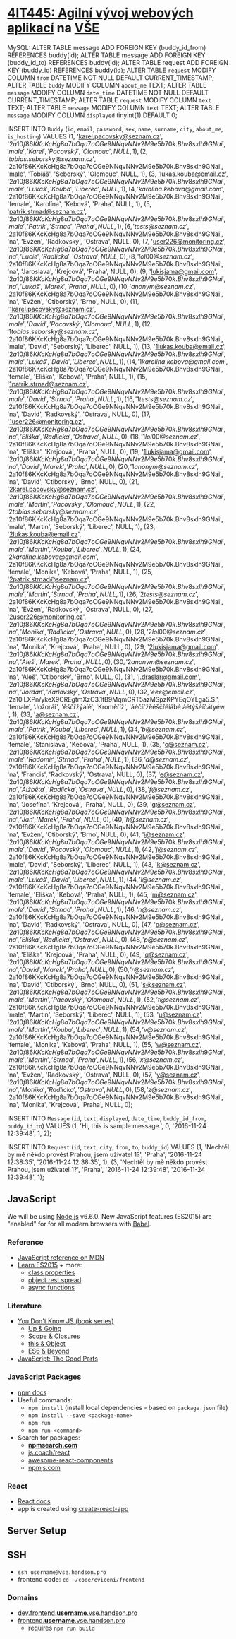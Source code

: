# [4IT445: Agilní vývoj webových aplikací](http://4it445.vse.cz/) na [VŠE](https://www.vse.cz/)
MySQL:
ALTER TABLE message ADD FOREIGN KEY (buddy_id_from) REFERENCES buddy(id);
ALTER TABLE message ADD FOREIGN KEY (buddy_id_to) REFERENCES buddy(id);
ALTER TABLE request ADD FOREIGN KEY (buddy_id) REFERENCES buddy(id);
ALTER TABLE `request` MODIFY COLUMN `from` DATETIME NOT NULL DEFAULT CURRENT_TIMESTAMP;
ALTER TABLE `buddy` MODIFY COLUMN `about_me` TEXT;
ALTER TABLE `message` MODIFY COLUMN `date_time` DATETIME NOT NULL DEFAULT CURRENT_TIMESTAMP;
ALTER TABLE `request` MODIFY COLUMN `text` TEXT;
ALTER TABLE `message` MODIFY COLUMN `text` TEXT;
ALTER TABLE `message` MODIFY COLUMN `displayed` tinyint(1)	DEFAULT 0;

INSERT INTO `Buddy` (`id`, `email`, `password`, `sex`, `name`, `surname`, `city`, `about_me`, `is_hosting`) VALUES
(1, 'karel.pacovsky@seznam.cz', '$2a$10$f86KKcKcHg8a7bOqa7oCGe9NNqvNNv2M9e5b70k.Bhv8sxlh9GNai', 'male', 'Karel', 'Pacovský', 'Olomouc', NULL, 1),
(2, 'tobias.seborsky@seznam.cz', '$2a$10$f86KKcKcHg8a7bOqa7oCGe9NNqvNNv2M9e5b70k.Bhv8sxlh9GNai', 'male', 'Tobiáš', 'Seborský', 'Olomouc', NULL, 1),
(3, 'lukas.kouba@email.cz', '$2a$10$f86KKcKcHg8a7bOqa7oCGe9NNqvNNv2M9e5b70k.Bhv8sxlh9GNai', 'male', 'Lukáš', 'Kouba', 'Liberec', NULL, 1),
(4, 'karolina.kebova@gmail.com', '$2a$10$f86KKcKcHg8a7bOqa7oCGe9NNqvNNv2M9e5b70k.Bhv8sxlh9GNai', 'female', 'Karolína', 'Kebová', 'Praha', NULL, 1),
(5, 'patrik.strnad@seznam.cz', '$2a$10$f86KKcKcHg8a7bOqa7oCGe9NNqvNNv2M9e5b70k.Bhv8sxlh9GNai', 'male', 'Patrik', 'Strnad', 'Praha', NULL, 1),
(6, 'tests@seznam.cz', '$2a$10$f86KKcKcHg8a7bOqa7oCGe9NNqvNNv2M9e5b70k.Bhv8sxlh9GNai', 'na', 'Evžen', 'Radkovský', 'Ostrava', NULL, 0),
(7, 'user226@monitoring.cz', '$2a$10$f86KKcKcHg8a7bOqa7oCGe9NNqvNNv2M9e5b70k.Bhv8sxlh9GNai', 'na', 'Lucie', 'Radlicka', 'Ostrava', NULL, 0),
(8, 'lol00@seznam.cz', '$2a$10$f86KKcKcHg8a7bOqa7oCGe9NNqvNNv2M9e5b70k.Bhv8sxlh9GNai', 'na', 'Jaroslava', 'Krejcová', 'Praha', NULL, 0),
(9, 'lukisjama@gmail.com', '$2a$10$f86KKcKcHg8a7bOqa7oCGe9NNqvNNv2M9e5b70k.Bhv8sxlh9GNai', 'na', 'Lukáš', 'Marek', 'Praha', NULL, 0),
(10, 'anonym@seznam.cz', '$2a$10$f86KKcKcHg8a7bOqa7oCGe9NNqvNNv2M9e5b70k.Bhv8sxlh9GNai', 'na', 'Evžen', 'Ctiborský', 'Brno', NULL, 0),
(11, '1karel.pacovsky@seznam.cz', '$2a$10$f86KKcKcHg8a7bOqa7oCGe9NNqvNNv2M9e5b70k.Bhv8sxlh9GNai', 'male', 'David', 'Pacovský', 'Olomouc', NULL, 1),
(12, '1tobias.seborsky@seznam.cz', '$2a$10$f86KKcKcHg8a7bOqa7oCGe9NNqvNNv2M9e5b70k.Bhv8sxlh9GNai', 'male', 'David', 'Seborský', 'Liberec', NULL, 1),
(13, '1lukas.kouba@email.cz', '$2a$10$f86KKcKcHg8a7bOqa7oCGe9NNqvNNv2M9e5b70k.Bhv8sxlh9GNai', 'male', 'Lukáš', 'David', 'Liberec', NULL, 1),
(14, '1karolina.kebova@gmail.com', '$2a$10$f86KKcKcHg8a7bOqa7oCGe9NNqvNNv2M9e5b70k.Bhv8sxlh9GNai', 'female', 'Eliška', 'Kebová', 'Praha', NULL, 1),
(15, '1patrik.strnad@seznam.cz', '$2a$10$f86KKcKcHg8a7bOqa7oCGe9NNqvNNv2M9e5b70k.Bhv8sxlh9GNai', 'male', 'David', 'Strnad', 'Praha', NULL, 1),
(16, '1tests@seznam.cz', '$2a$10$f86KKcKcHg8a7bOqa7oCGe9NNqvNNv2M9e5b70k.Bhv8sxlh9GNai', 'na', 'David', 'Radkovský', 'Ostrava', NULL, 0),
(17, '1user226@monitoring.cz', '$2a$10$f86KKcKcHg8a7bOqa7oCGe9NNqvNNv2M9e5b70k.Bhv8sxlh9GNai', 'na', 'Eliška', 'Radlicka', 'Ostrava', NULL, 0),
(18, '1lol00@seznam.cz', '$2a$10$f86KKcKcHg8a7bOqa7oCGe9NNqvNNv2M9e5b70k.Bhv8sxlh9GNai', 'na', 'Eliška', 'Krejcová', 'Praha', NULL, 0),
(19, '1lukisjama@gmail.com', '$2a$10$f86KKcKcHg8a7bOqa7oCGe9NNqvNNv2M9e5b70k.Bhv8sxlh9GNai', 'na', 'David', 'Marek', 'Praha', NULL, 0),
(20, '1anonym@seznam.cz', '$2a$10$f86KKcKcHg8a7bOqa7oCGe9NNqvNNv2M9e5b70k.Bhv8sxlh9GNai', 'na', 'David', 'Ctiborský', 'Brno', NULL, 0),
(21, '2karel.pacovsky@seznam.cz', '$2a$10$f86KKcKcHg8a7bOqa7oCGe9NNqvNNv2M9e5b70k.Bhv8sxlh9GNai', 'male', 'Martin', 'Pacovský', 'Olomouc', NULL, 1),
(22, '2tobias.seborsky@seznam.cz', '$2a$10$f86KKcKcHg8a7bOqa7oCGe9NNqvNNv2M9e5b70k.Bhv8sxlh9GNai', 'male', 'Martin', 'Seborský', 'Liberec', NULL, 1),
(23, '2lukas.kouba@email.cz', '$2a$10$f86KKcKcHg8a7bOqa7oCGe9NNqvNNv2M9e5b70k.Bhv8sxlh9GNai', 'male', 'Martin', 'Kouba', 'Liberec', NULL, 1),
(24, '2karolina.kebova@gmail.com', '$2a$10$f86KKcKcHg8a7bOqa7oCGe9NNqvNNv2M9e5b70k.Bhv8sxlh9GNai', 'female', 'Monika', 'Kebová', 'Praha', NULL, 1),
(25, '2patrik.strnad@seznam.cz', '$2a$10$f86KKcKcHg8a7bOqa7oCGe9NNqvNNv2M9e5b70k.Bhv8sxlh9GNai', 'male', 'Martin', 'Strnad', 'Praha', NULL, 1),
(26, '2tests@seznam.cz', '$2a$10$f86KKcKcHg8a7bOqa7oCGe9NNqvNNv2M9e5b70k.Bhv8sxlh9GNai', 'na', 'Evžen', 'Radkovský', 'Ostrava', NULL, 0),
(27, '2user226@monitoring.cz', '$2a$10$f86KKcKcHg8a7bOqa7oCGe9NNqvNNv2M9e5b70k.Bhv8sxlh9GNai', 'na', 'Monika', 'Radlicka', 'Ostrava', NULL, 0),
(28, '2lol00@seznam.cz', '$2a$10$f86KKcKcHg8a7bOqa7oCGe9NNqvNNv2M9e5b70k.Bhv8sxlh9GNai', 'na', 'Monika', 'Krejcová', 'Praha', NULL, 0),
(29, '2lukisjama@gmail.com', '$2a$10$f86KKcKcHg8a7bOqa7oCGe9NNqvNNv2M9e5b70k.Bhv8sxlh9GNai', 'na', 'Aleš', 'Marek', 'Praha', NULL, 0),
(30, '2anonym@seznam.cz', '$2a$10$f86KKcKcHg8a7bOqa7oCGe9NNqvNNv2M9e5b70k.Bhv8sxlh9GNai', 'na', 'Aleš', 'Ctiborský', 'Brno', NULL, 0),
(31, 'j.draslar@gmail.com', '$2a$10$f86KKcKcHg8a7bOqa7oCGe9NNqvNNv2M9e5b70k.Bhv8sxlh9GNai', 'na', 'Jordan', 'Karlovsky', 'Ostrava', NULL, 0),
(32, 'eee@email.cz', '$2a$10$iLXPn/ykeX9CREgtmXzC3.1tB9MqmCRT5azMSpzKPYEqOYLga5.S.', 'female', 'Jožorář', 'ěščřžýáíé', 'Kroměříž', 'áéčířžěéščřéíábé áétýšéíčátyéw ', 1),
(33, 'a@seznam.cz', '$2a$10$f86KKcKcHg8a7bOqa7oCGe9NNqvNNv2M9e5b70k.Bhv8sxlh9GNai', 'male', 'Patrik', 'Kouba', 'Liberec', NULL, 1),
(34, 'b@seznam.cz', '$2a$10$f86KKcKcHg8a7bOqa7oCGe9NNqvNNv2M9e5b70k.Bhv8sxlh9GNai', 'female', 'Stanislava', 'Kebová', 'Praha', NULL, 1),
(35, 'c@seznam.cz', '$2a$10$f86KKcKcHg8a7bOqa7oCGe9NNqvNNv2M9e5b70k.Bhv8sxlh9GNai', 'male', 'Radomír', 'Strnad', 'Praha', NULL, 1),
(36, 'd@seznam.cz', '$2a$10$f86KKcKcHg8a7bOqa7oCGe9NNqvNNv2M9e5b70k.Bhv8sxlh9GNai', 'na', 'Francis', 'Radkovský', 'Ostrava', NULL, 0),
(37, 'e@seznam.cz', '$2a$10$f86KKcKcHg8a7bOqa7oCGe9NNqvNNv2M9e5b70k.Bhv8sxlh9GNai', 'na', 'Alžběta', 'Radlicka', 'Ostrava', NULL, 0),
(38, 'f@seznam.cz', '$2a$10$f86KKcKcHg8a7bOqa7oCGe9NNqvNNv2M9e5b70k.Bhv8sxlh9GNai', 'na', 'Josefína', 'Krejcová', 'Praha', NULL, 0),
(39, 'g@seznam.cz', '$2a$10$f86KKcKcHg8a7bOqa7oCGe9NNqvNNv2M9e5b70k.Bhv8sxlh9GNai', 'na', 'Jan', 'Marek', 'Praha', NULL, 0),
(40, 'h@seznam.cz', '$2a$10$f86KKcKcHg8a7bOqa7oCGe9NNqvNNv2M9e5b70k.Bhv8sxlh9GNai', 'na', 'Evžen', 'Ctiborský', 'Brno', NULL, 0),
(41, 'i@seznam.cz', '$2a$10$f86KKcKcHg8a7bOqa7oCGe9NNqvNNv2M9e5b70k.Bhv8sxlh9GNai', 'male', 'David', 'Pacovský', 'Olomouc', NULL, 1),
(42, 'j@seznam.cz', '$2a$10$f86KKcKcHg8a7bOqa7oCGe9NNqvNNv2M9e5b70k.Bhv8sxlh9GNai', 'male', 'David', 'Seborský', 'Liberec', NULL, 1),
(43, 'k@seznam.cz', '$2a$10$f86KKcKcHg8a7bOqa7oCGe9NNqvNNv2M9e5b70k.Bhv8sxlh9GNai', 'male', 'Lukáš', 'David', 'Liberec', NULL, 1),
(44, 'l@seznam.cz', '$2a$10$f86KKcKcHg8a7bOqa7oCGe9NNqvNNv2M9e5b70k.Bhv8sxlh9GNai', 'female', 'Eliška', 'Kebová', 'Praha', NULL, 1),
(45, 'm@seznam.cz', '$2a$10$f86KKcKcHg8a7bOqa7oCGe9NNqvNNv2M9e5b70k.Bhv8sxlh9GNai', 'male', 'David', 'Strnad', 'Praha', NULL, 1),
(46, 'n@seznam.cz', '$2a$10$f86KKcKcHg8a7bOqa7oCGe9NNqvNNv2M9e5b70k.Bhv8sxlh9GNai', 'na', 'David', 'Radkovský', 'Ostrava', NULL, 0),
(47, 'o@seznam.cz', '$2a$10$f86KKcKcHg8a7bOqa7oCGe9NNqvNNv2M9e5b70k.Bhv8sxlh9GNai', 'na', 'Eliška', 'Radlicka', 'Ostrava', NULL, 0),
(48, 'p@seznam.cz', '$2a$10$f86KKcKcHg8a7bOqa7oCGe9NNqvNNv2M9e5b70k.Bhv8sxlh9GNai', 'na', 'Eliška', 'Krejcová', 'Praha', NULL, 0),
(49, 'q@seznam.cz', '$2a$10$f86KKcKcHg8a7bOqa7oCGe9NNqvNNv2M9e5b70k.Bhv8sxlh9GNai', 'na', 'David', 'Marek', 'Praha', NULL, 0),
(50, 'r@seznam.cz', '$2a$10$f86KKcKcHg8a7bOqa7oCGe9NNqvNNv2M9e5b70k.Bhv8sxlh9GNai', 'na', 'David', 'Ctiborský', 'Brno', NULL, 0),
(51, 's@seznam.cz', '$2a$10$f86KKcKcHg8a7bOqa7oCGe9NNqvNNv2M9e5b70k.Bhv8sxlh9GNai', 'male', 'Martin', 'Pacovský', 'Olomouc', NULL, 1),
(52, 't@seznam.cz', '$2a$10$f86KKcKcHg8a7bOqa7oCGe9NNqvNNv2M9e5b70k.Bhv8sxlh9GNai', 'male', 'Martin', 'Seborský', 'Liberec', NULL, 1),
(53, 'u@seznam.cz', '$2a$10$f86KKcKcHg8a7bOqa7oCGe9NNqvNNv2M9e5b70k.Bhv8sxlh9GNai', 'male', 'Martin', 'Kouba', 'Liberec', NULL, 1),
(54, 'v@seznam.cz', '$2a$10$f86KKcKcHg8a7bOqa7oCGe9NNqvNNv2M9e5b70k.Bhv8sxlh9GNai', 'female', 'Monika', 'Kebová', 'Praha', NULL, 1),
(55, 'w@seznam.cz', '$2a$10$f86KKcKcHg8a7bOqa7oCGe9NNqvNNv2M9e5b70k.Bhv8sxlh9GNai', 'male', 'Martin', 'Strnad', 'Praha', NULL, 1),
(56, 'x@seznam.cz', '$2a$10$f86KKcKcHg8a7bOqa7oCGe9NNqvNNv2M9e5b70k.Bhv8sxlh9GNai', 'na', 'Evžen', 'Radkovský', 'Ostrava', NULL, 0),
(57, 'y@seznam.cz', '$2a$10$f86KKcKcHg8a7bOqa7oCGe9NNqvNNv2M9e5b70k.Bhv8sxlh9GNai', 'na', 'Monika', 'Radlicka', 'Ostrava', NULL, 0),
(58, 'z@seznam.cz', '$2a$10$f86KKcKcHg8a7bOqa7oCGe9NNqvNNv2M9e5b70k.Bhv8sxlh9GNai', 'na', 'Monika', 'Krejcová', 'Praha', NULL, 0);

INSERT INTO `Message` (`id`, `text`, `displayed`, `date_time`, `buddy_id_from`, `buddy_id_to`) VALUES
(1, 'Hi, this is sample message.', 0, '2016-11-24 12:39:48', 1, 2);


INSERT INTO `Request` (`id`, `text`, `city`, `from`, `to`, `buddy_id`) VALUES
(1, 'Nechtěl by mě někdo provést Prahou, jsem uživatel 1?', 'Praha', '2016-11-24 12:38:35', '2016-11-24 12:38:35', 1),
(3, 'Nechtěl by mě někdo provést Prahou, jsem uživatel 1?', 'Praha', '2016-11-24 12:39:48', '2016-11-24 12:39:48', 1);






## JavaScript

We will be using [Node.js](https://nodejs.org/) v6.6.0.
New JavaScript features (ES2015) are "enabled" for for all modern browsers with [Babel](https://babeljs.io/).

### Reference

- [JavaScript reference on MDN](https://developer.mozilla.org/en-US/docs/Web/JavaScript/Reference)
- [Learn ES2015](https://babeljs.io/docs/learn-es2015/) + more:
  - [class properties](http://babeljs.io/docs/plugins/transform-class-properties/)
  - [object rest spread](http://babeljs.io/docs/plugins/transform-object-rest-spread/)
  - [async functions](http://babeljs.io/docs/plugins/syntax-async-functions/)

### Literature

- [You Don't Know JS (book series)](https://github.com/getify/You-Dont-Know-JS)
  - [Up & Going](https://github.com/getify/You-Dont-Know-JS/blob/master/up%20&%20going/README.md)
  - [Scope & Closures](https://github.com/getify/You-Dont-Know-JS/blob/master/scope%20%26%20closures/README.md)
  - [this & Object](https://github.com/getify/You-Dont-Know-JS/blob/master/this%20&%20object%20prototypes/README.md)
  - [ES6 & Beyond](https://github.com/getify/You-Dont-Know-JS/blob/master/es6%20&%20beyond/README.md)
- [JavaScript: The Good Parts](http://shop.oreilly.com/product/9780596517748.do)

### JavaScript Packages

- [npm docs](https://docs.npmjs.com/cli/)
- Useful commands:
  - `npm install` (install local dependencies - based on `package.json` file)
  - `npm install --save <package-name>`
  - `npm run`
  - `npm run <command>`
- Search for packages:
  - **[npmsearch.com](http://npmsearch.com/)**
  - [js.coach/react](https://js.coach/react)
  - [awesome-react-components](http://devarchy.com/react-components)
  - [npmjs.com](https://www.npmjs.com/)

### React

- [React docs](https://facebook.github.io/react/docs/)
- app is created using [create-react-app](https://github.com/facebookincubator/create-react-app)

## Server Setup

## SSH

- `ssh username@vse.handson.pro`
- frontend code: `cd ~/code/cviceni/frontend`

### Domains

- [dev.frontend.**username**.vse.handson.pro](http://dev.frontend.username.vse.handson.pro)
- [frontend.**username**.vse.handson.pro](http://frontend.username.vse.handson.pro)
  - requires `npm run build`

